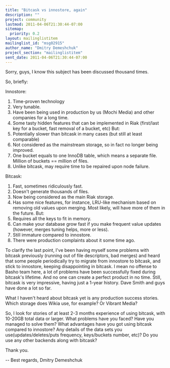 ```yaml
---
title: "Bitcask vs innostore, again"
description: ""
project: community
lastmod: 2011-04-06T21:30:44-07:00
sitemap:
  priority: 0.2
layout: mailinglistitem
mailinglist_id: "msg02915"
author_name: "Dmitry Demeshchuk"
project_section: "mailinglistitem"
sent_date: 2011-04-06T21:30:44-07:00
---
```



Sorry, guys, I know this subject has been discussed thousand times.

So, briefly:

Innostore:

1. Time-proven technology
2. Very tunable.
3. Have been being used in production by us (Mochi Media) and other
companies for a long time.
4. Some tasty hidden features that can be implemented in Riak
(first/last key for a bucket, fast removal of a bucket, etc)
But:
5. Potentially slower than bitcask in many cases (but still at least comparable)
6. Not considered as the mainstream storage, so in fact no longer
being improved.
7. One bucket equals to one InnoDB table, which means a separate file.
Million of buckets == million of files.
8. Unlike bitcask, may require time to be repaired upon node failure.

Bitcask:

1. Fast, sometimes ridiculously fast.
2. Doesn't generate thousands of files.
3. Now being considered as the main Riak storage.
4. Has some nice features, for instance, LRU-like mechanism based on
removing old values upon merging. Most likely, will have more of them
in the future.
But:
5. Requires all the keys to fit in memory.
6. Can make your database grow fast if you make frequent value updates
(however, merges tuning helps, more or less).
7. Still immature compared to innostore.
8. There were production complaints about it some time ago.

To clarify the last point, I've been having myself some problems with
bitcask previously (running out of file descriptors, bad merges) and
heard that some people periodically try to migrate from innostore to
bitcask, and stick to innostore, keeping disappointing in bitcask. I
mean no offense to Basho team here, a lot of problems have been
successfully fixed during bitcask's lifetime. And no one can create a
perfect product in no time. Still, bitcask is very impressive, having
just a 1-year history. Dave Smith and guys have done a lot so far.

What I haven't heard about bitcask yet is any production success
stories. Which storage does Wikia use, for example? Or Vibrant Media?

So, I look for stories of at least 2-3 months experience of using
bitcask, with 10-20GB total data or larger. What problems have you
faced? Have you managed to solve them? What advantages have you got
using bitcask compared to innostore? Any details of the data sets you
use(updates/deletes/puts frequency, keys/buckets number, etc)? Do you
use any other backends along with bitcask?

Thank you.

-- 
Best regards,
Dmitry Demeshchuk

